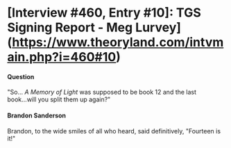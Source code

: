 # [Interview #460, Entry #10]: TGS Signing Report - Meg Lurvey](https://www.theoryland.com/intvmain.php?i=460#10)

#### Question

"So...
*A Memory of Light*
was supposed to be book 12 and the last book...will you split them up again?"

#### Brandon Sanderson

Brandon, to the wide smiles of all who heard, said definitively, "Fourteen is it!"

